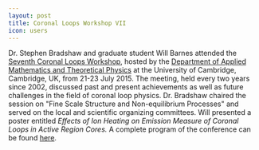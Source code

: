 ```yaml
---
layout: post
title: Coronal Loops Workshop VII
icon: users
---
```

Dr. Stephen Bradshaw and graduate student Will Barnes attended the [Seventh Coronal Loops Workshop](http://www.damtp.cam.ac.uk/user/astro/cl7/index.html), hosted by the [Department of Applied Mathematics and Theoretical Physics](http://www.damtp.cam.ac.uk/) at the University of Cambridge, Cambridge, UK, from 21-23 July 2015. The meeting, held every two years since 2002, discussed past and present achievements as well as future challenges in the field of coronal loop physics. Dr. Bradshaw chaired the session on "Fine Scale Structure and Non-equilibrium Processes" and served on the local and scientific organizing committees. Will presented a poster entitled *Effects of Ion Heating on Emission Measure of Coronal Loops in Active Region Cores.*  A complete program of the conference can be found [here](http://www.damtp.cam.ac.uk/user/astro/cl7/program.html).
